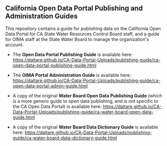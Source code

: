 ## California Open Data Portal Publishing and Administration Guides

This repository contains a guide for publishing data on the California Open Data Portal for CA State Water Resources Control Board staff, and a guide for OIMA staff at the State Water Board to manage the organization's account.

-   The **Open Data Portal Publishing Guide** is available here: <https://daltare.github.io/CA-Data-Portal-Uploads/publishing-guide/ca-open-data-portal-publishing-guide.html>

-   The **OIMA Portal Administration Guide** is available here: <https://daltare.github.io/CA-Data-Portal-Uploads/publishing-guide/ca-open-data-portal-admin-guide.html>

-   A copy of the original **Water Board Open Data Publishing Guide** (which is a more generic guide to open data publishing, and is not specific to the CA Open Data Portal) is available here: <https://daltare.github.io/CA-Data-Portal-Uploads/publishing-guide/ca-water-board-open-data-guide.html>

-   A copy of the original **Water Board Data Dictionary Guide** is available here: <https://daltare.github.io/CA-Data-Portal-Uploads/publishing-guide/ca-water-board-data-dictionary-guide.html>
